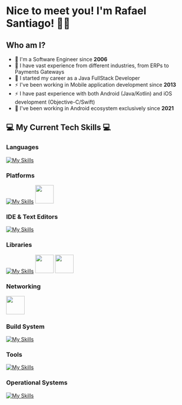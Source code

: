 # Nice to meet you! I'm Rafael Santiago! 👋🙇

<!--
**rmxsantiago/rmxsantiago** is a ✨ _special_ ✨ repository because its `README.md` (this file) appears on your GitHub profile.

Here are some ideas to get you started:

- 🔭 I’m currently working on ...
- 🌱 I’m currently learning ...
- 👯 I’m looking to collaborate on ...
- 🤔 I’m looking for help with ...
- 💬 Ask me about ...
- 📫 How to reach me: ...
- 😄 Pronouns: ...
- ⚡ Fun fact: ...
-->
## Who am I?
- 💬 I'm a Software Engineer since **2006** 
- 💬 I have vast experience from different industries, from ERPs to Payments Gateways
- 💬 I started my career as a Java FullStack Developer
- ⚡ I've been working in Mobile application development since **2013**
- ⚡ I have past experience with both Android (Java/Kotlin) and iOS development (Objective-C/Swift)
- 🔭 I've been working in Android ecosystem exclusively since **2021**


## 💻 My Current Tech Skills 💻

### Languages
[![My Skills](https://skillicons.dev/icons?i=kotlin,java,c,cpp&theme=light)](https://skillicons.dev)

### Platforms
[![My Skills](https://skillicons.dev/icons?i=arduino,raspberrypi&theme=light)](https://skillicons.dev)
<img height="50" src="https://user-images.githubusercontent.com/25181517/117269608-b7dcfb80-ae58-11eb-8e66-6cc8753553f0.png">


### IDE & Text Editors
[![My Skills](https://skillicons.dev/icons?i=androidstudio,idea,vim,vscode&theme=light)](https://skillicons.dev)

### Libraries
[![My Skills](https://skillicons.dev/icons?i=ktor&theme=light)](https://skillicons.dev)
<img height="50" src="https://user-images.githubusercontent.com/25181517/117533873-484d4480-afef-11eb-9fad-67c8605e3592.png">
<img height="50" src="https://user-images.githubusercontent.com/25181517/183892181-ad32b69e-3603-418c-b8e7-99e976c2a784.png">

### Networking
<img height="50" src="https://user-images.githubusercontent.com/25181517/192107858-fe19f043-c502-4009-8c47-476fc89718ad.png">


### Build System
[![My Skills](https://skillicons.dev/icons?i=gradle&theme=light)](https://skillicons.dev)

### Tools
[![My Skills](https://skillicons.dev/icons?i=git,github,regex&theme=light)](https://skillicons.dev)

### Operational Systems
[![My Skills](https://skillicons.dev/icons?i=apple,linux,arch&theme=light)](https://skillicons.dev)

